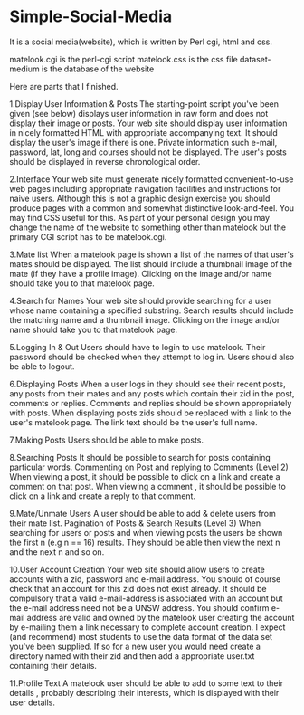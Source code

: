 # Simple-Social-Media
It is a social media(website), which is written by Perl cgi, html and css.

matelook.cgi is the perl-cgi script
matelook.css is the css file
dataset-medium is the database of the website


Here are parts that I finished.

1.Display User Information & Posts
The starting-point script you've been given (see below) displays user information in raw form and does not display their image or posts.
Your web site should display user information in nicely formatted HTML with appropriate accompanying text. It should display the user's image if there is one.
Private information such e-mail, password, lat, long and courses should not be displayed.
The user's posts should be displayed in reverse chronological order.

2.Interface
Your web site must generate nicely formatted convenient-to-use web pages including appropriate navigation facilities and instructions for naive users. Although this is not a graphic design exercise you should produce pages with a common and somewhat distinctive look-and-feel. You may find CSS useful for this.
As part of your personal design you may change the name of the website to something other than matelook but the primary CGI script has to be matelook.cgi.

3.Mate list
When a matelook page is shown a list of the names of that user's mates should be displayed.
The list should include a thumbnail image of the mate (if they have a profile image).
Clicking on the image and/or name should take you to that matelook page.


4.Search for Names
Your web site should provide searching for a user whose name containing a specified substring. Search results should include the matching name and a thumbnail image. Clicking on the image and/or name should take you to that matelook page.

5.Logging In & Out
Users should have to login to use matelook.
Their password should be checked when they attempt to log in.
Users should also be able to logout.

6.Displaying Posts
When a user logs in they should see their recent posts, any posts from their mates and any posts which contain their zid in the post, comments or replies.
Comments and replies should be shown appropriately with posts.
When displaying posts zids should be replaced with a link to the user's matelook page. The link text should be the user's full name.

7.Making Posts
Users should be able to make posts.

8.Searching Posts
It should be possible to search for posts containing particular words.
Commenting on Post and replying to Comments (Level 2)
When viewing a post, it should be possible to click on a link and create a comment on that post. When viewing a comment , it should be possible to click on a link and create a reply to that comment.

9.Mate/Unmate Users
A user should be able to add & delete users from their mate list.
Pagination of Posts & Search Results (Level 3)
When searching for users or posts and when viewing posts the users be shown the first n (e.g n == 16) results. They should be able then view the next n and the next n and so on.

10.User Account Creation
Your web site should allow users to create accounts with a zid, password and e-mail address. You should of course check that an account for this zid does not exist already. It should be compulsory that a valid e-mail-address is associated with an account but the e-mail address need not be a UNSW address.
You should confirm e-mail address are valid and owned by the matelook user creating the account by e-mailing them a link necessary to complete account creation.
I expect (and recommend) most students to use the data format of the data set you've been supplied. If so for a new user you would need create a directory named with their zid and then add a appropriate user.txt containing their details.


11.Profile Text
A matelook user should be able to add to some text to their details , probably describing their interests, which is displayed with their user details.
